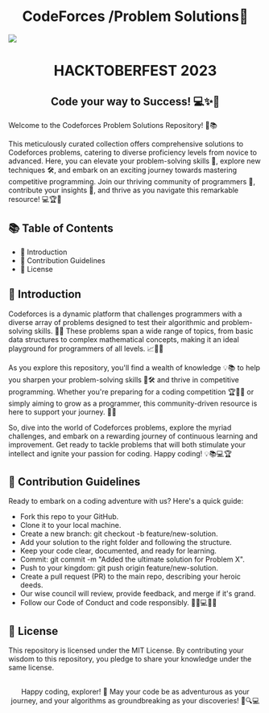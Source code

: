 <h1 align="center">CodeForces /Problem Solutions🚀</h1>

<img src="https://github.com/SameerSinghal26/CodeForces-Solutions/blob/main/Resources/Hacktoberfest2023.jpeg?raw=true">
<p align="center"> 

<h1 align="center">HACKTOBERFEST 2023</h1>
<h2 align="center">
Code your way to Success! 💻✨🚀</h2>

<p>
Welcome to the Codeforces Problem Solutions Repository! 🚀📚

This meticulously curated collection offers comprehensive solutions to Codeforces problems, catering to diverse proficiency levels from novice to advanced. Here, you can elevate your problem-solving skills 🧠, explore new techniques 🛠️, and embark on an exciting journey towards mastering competitive programming. Join our thriving community of programmers 👥, contribute your insights 🤝, and thrive as you navigate this remarkable resource! 💻🏆🌟</p>

## 📚 Table of Contents

- 👋 Introduction
- 🤝 Contribution Guidelines
- 📜 License

## 👋 Introduction

<p>
Codeforces is a dynamic platform that challenges programmers with a diverse array of problems designed to test their algorithmic and problem-solving skills. 🧩💡 These problems span a wide range of topics, from basic data structures to complex mathematical concepts, making it an ideal playground for programmers of all levels. 📈🔢🏰</p>
<p>As you explore this repository, you'll find a wealth of knowledge 💡📚 to help you sharpen your problem-solving skills 🧠🛠️ and thrive in competitive programming. Whether you're preparing for a coding competition 🏆👨‍💻 or simply aiming to grow as a programmer, this community-driven resource is here to support your journey. 🌟🤝
</p>
<p>So, dive into the world of Codeforces problems, explore the myriad challenges, and embark on a rewarding journey of continuous learning and improvement. Get ready to tackle problems that will both stimulate your intellect and ignite your passion for coding. Happy coding! 💡📚💻🏆</p>


## 🤝 Contribution Guidelines

<p>
Ready to embark on a coding adventure with us? Here's a quick guide:</p>

- Fork this repo to your GitHub.
- Clone it to your local machine.
- Create a new branch: git checkout -b feature/new-solution.
- Add your solution to the right folder and following the structure.
- Keep your code clear, documented, and ready for learning.
- Commit: git commit -m "Added the ultimate solution for Problem X".
- Push to your kingdom: git push origin feature/new-solution.
- Create a pull request (PR) to the main repo, describing your heroic deeds.
- Our wise council will review, provide feedback, and merge if it's grand.
- Follow our Code of Conduct and code responsibly. 🦸‍♂️💻🦸‍♀️

## 📜 License

This repository is licensed under the MIT License. By contributing your wisdom to this repository, you pledge to share your knowledge under the same license.<br><br>
<p align="center">

<p align="center">
Happy coding, explorer! 🌟 May your code be as adventurous as your journey, and your algorithms as groundbreaking as your discoveries! 🚀🔍💻</p>

